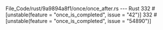 File_Code/rust/9a9894a8f1/once/once_after.rs --- Rust
332     #[unstable(feature = "once_is_completed", issue = "42")]                                                                                             332     #[unstable(feature = "once_is_completed", issue = "54890")]

